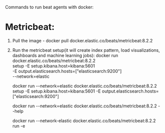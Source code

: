 Commands to run beat agents with docker:

# Metricbeat:

1. Pull the image - docker pull docker.elastic.co/beats/metricbeat:8.2.2
2. Run the metricbeat setup(it will create index pattern, load visualizations, dashboards and machine learning jobs):
   docker run \
   docker.elastic.co/beats/metricbeat:8.2.2 \
   setup -E setup.kibana.host=kibana:5601 \
   -E output.elasticsearch.hosts=["elasticsearch:9200"] \
   --network=elastic

   docker run --network=elastic docker.elastic.co/beats/metricbeat:8.2.2 setup -E setup.kibana.host=kibana:5601 -E output.elasticsearch.hosts=["elasticsearch:9200"]

   docker run --network=elastic docker.elastic.co/beats/metricbeat:8.2.2 --help

   docker run --network-elastic docker.elastic.co/beats/metricbeat:8.2.2 run -e

<!--
============= Need to be updated ====================
- With configuration file options:

1. Download a sample config file:
   curl -L -O https://raw.githubusercontent.com/elastic/beats/7.17/deploy/docker/metricbeat.docker.yml
2. Config with volume mount:
   docker run -d \
    --name=metricbeat \
    --user=root \
    --volume="$(pwd)/metricbeat.docker.yml:/usr/share/metricbeat/metricbeat.yml:ro" \
    --volume="/var/run/docker.sock:/var/run/docker.sock:ro" \
    --volume="/sys/fs/cgroup:/hostfs/sys/fs/cgroup:ro" \
    --volume="/proc:/hostfs/proc:ro" \
    --volume="/:/hostfs:ro" \
    docker.elastic.co/beats/metricbeat:7.17.9 metricbeat -e \
    -E output.elasticsearch.hosts=["localhost:9200"]

   docker run -d --name=metricbeat --network=elast-alert_default --user=root --volume="C:\Users\Gari\Desktop\Projects\Elastic alert test\elastic_cluster\metricbeat.docker.yml:/tmp/share/metricbeat/metricbeat.yml:ro" --volume="/var/run/docker.sock:/var/run/docker.sock:ro" --volume="/sys/fs/cgroup:/hostfs/sys/fs/cgroup:ro" --volume="/proc:/hostfs/proc:ro" --volume="/:/hostfs:ro" docker.elastic.co/beats/metricbeat:7.17.9 metricbeat -e -E output.elasticsearch.hosts=["es01:9200"]

docker run docker.elastic.co/beats/metricbeat:7.17.9 setup -E setup.kibana.host=kibana:5601 -E output.elasticsearch.hosts=["172.18.0.3:9300"]
-->
